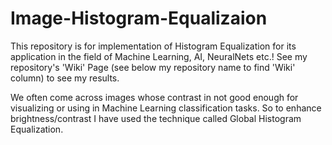 # Image-Histogram-Equalizaion

This repository is for implementation of Histogram Equalization for its application in the field of Machine Learning, AI, NeuralNets etc.! 
See my repository's 'Wiki' Page (see below my repository name to find 'Wiki' column)  to see my results.

We often come across images whose contrast in not good enough for visualizing or using in Machine Learning classification tasks. So to enhance brightness/contrast I have used the technique called Global Histogram Equalization.
